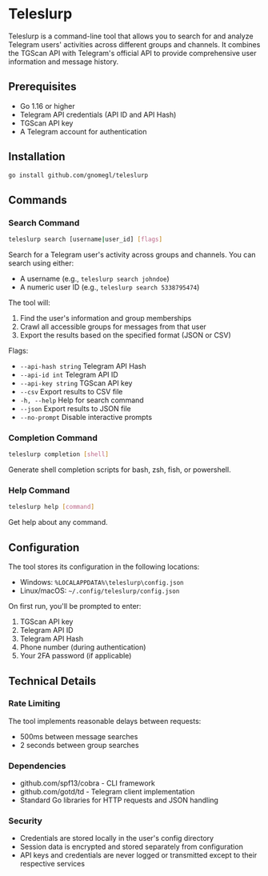 # Teleslurp

Teleslurp is a command-line tool that allows you to search for and analyze Telegram users' activities across different groups and channels. It combines the TGScan API with Telegram's official API to provide comprehensive user information and message history.

## Prerequisites

- Go 1.16 or higher
- Telegram API credentials (API ID and API Hash)
- TGScan API key
- A Telegram account for authentication

## Installation
```bash
go install github.com/gnomegl/teleslurp
```

## Commands

### Search Command
```bash
teleslurp search [username|user_id] [flags]
```

Search for a Telegram user's activity across groups and channels. You can search using either:
- A username (e.g., `teleslurp search johndoe`)
- A numeric user ID (e.g., `teleslurp search 5338795474`)

The tool will:
1. Find the user's information and group memberships
2. Crawl all accessible groups for messages from that user
3. Export the results based on the specified format (JSON or CSV)

Flags:
- `--api-hash string`   Telegram API Hash
- `--api-id int`        Telegram API ID
- `--api-key string`    TGScan API key
- `--csv`               Export results to CSV file
- `-h, --help`          Help for search command
- `--json`              Export results to JSON file
- `--no-prompt`         Disable interactive prompts

### Completion Command
```bash
teleslurp completion [shell]
```

Generate shell completion scripts for bash, zsh, fish, or powershell.

### Help Command
```bash
teleslurp help [command]
```

Get help about any command.

## Configuration

The tool stores its configuration in the following locations:
- Windows: `%LOCALAPPDATA%\teleslurp\config.json`
- Linux/macOS: `~/.config/teleslurp/config.json`

On first run, you'll be prompted to enter:
1. TGScan API key
2. Telegram API ID
3. Telegram API Hash
4. Phone number (during authentication)
5. Your 2FA password (if applicable)

## Technical Details

### Rate Limiting

The tool implements reasonable delays between requests:
- 500ms between message searches
- 2 seconds between group searches

### Dependencies

- github.com/spf13/cobra - CLI framework
- github.com/gotd/td - Telegram client implementation
- Standard Go libraries for HTTP requests and JSON handling

### Security

- Credentials are stored locally in the user's config directory
- Session data is encrypted and stored separately from configuration
- API keys and credentials are never logged or transmitted except to their respective services
